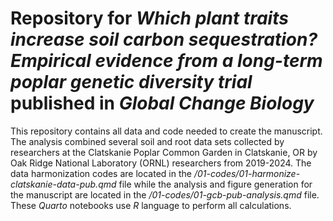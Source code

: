 # Repository for *Which plant traits increase soil carbon sequestration? Empirical evidence from a long-term poplar genetic diversity trial* published in *Global Change Biology*
This repository contains all data and code needed to create the manuscript. The analysis combined several soil and root data sets collected by researchers at the Clatskanie Poplar Common Garden in Clatskanie, OR by Oak Ridge National Laboratory (ORNL) researchers from 2019-2024. The data harmonization codes are located in the */01-codes/01-harmonize-clatskanie-data-pub.qmd* file while the analysis and figure generation for the manuscript are located in the */01-codes/01-gcb-pub-analysis.qmd* file. These *Quarto* notebooks use *R* language to perform all calculations.  
